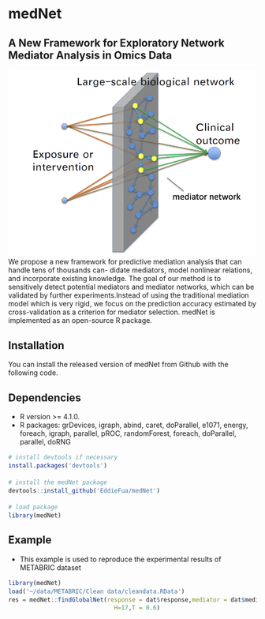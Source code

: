 # medNet

## A New Framework for Exploratory Network Mediator Analysis in Omics Data

![Setup of medNet](Overview.png)
We propose a new framework for predictive mediation analysis that can handle tens of thousands can-
didate mediators, model nonlinear relations, and incorporate existing knowledge. The goal of our method is to sensitively detect potential mediators and mediator networks, which can be validated by further experiments.Instead of using the traditional mediation model which is very rigid, we focus on the prediction accuracy estimated by cross-validation as a criterion for mediator selection. medNet is implemented as an open-source R package.

Installation
------------
You can install the released version of medNet from Github with the following code.

## Dependencies 
* R version >= 4.1.0.
* R packages: grDevices, igraph, abind, caret, doParallel,
        e1071, energy, foreach, igraph, parallel, pROC, randomForest, foreach, doParallel, parallel, doRNG
        
``` r
# install devtools if necessary
install.packages('devtools')

# install the medNet package
devtools::install_github('EddieFua/medNet')

# load package
library(medNet)

```
## Example
* This example is used to reproduce the experimental results of METABRIC dataset
``` r
library(medNet)
load('~/data/METABRIC/Clean data/cleandata.RData')
res = medNet::findGlobalNet(response = dat$response,mediator = dat$mediator,exposure = dat$exposure, mediator.network = dat$mediator_network,
                              H=17,T = 0.6)
```
